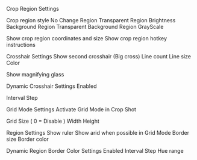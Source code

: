 Crop Region Settings

Crop region style
No Change
Region Transparent
Region Brightness
Background Region Transparent
Background Region GrayScale

Show crop region coordinates and size Show crop region hotkey instructions


Crosshair Settings
Show second crosshair (Big cross)
Line count
Line size
Color

Show magnifying glass

Dynamic Crosshair Settings
Enabled

Interval
Step


Grid Mode Settings
Activate Grid Mode in Crop Shot

Grid Size ( 0 = Disable )
Width
Height

Region Settings
Show ruler
Show arid when possible in Grid Mode
Border size
Border color


Dynamic Region Border Color Settings
Enabled
Interval
Step
Hue range